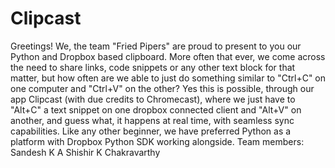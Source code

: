 # Clipcast
Greetings!  We, the team "Fried Pipers" are proud to present to you our Python and Dropbox based clipboard. More often that ever, we come across the need to share links, code snippets or any other text block for that matter, but how often are we able to just do something similar to "Ctrl+C" on one computer and "Ctrl+V" on the other?  Yes this is possible, through our app Clipcast (with due credits to Chromecast), where we just have to "Alt+C" a text snippet on one dropbox connected client and "Alt+V" on another, and guess what, it happens at real time, with seamless sync capabilities. Like any other beginner, we have preferred Python as a platform with Dropbox Python SDK working alongside.  Team members:  Sandesh K A  Shishir K Chakravarthy 
